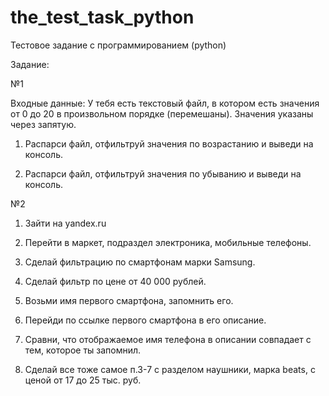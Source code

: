 # the_test_task_python
Тестовое задание с программированием (python)

Задание:

№1

Входные данные: У тебя есть текстовый файл, в котором есть значения от 0 до 20 в произвольном порядке
(перемешаны). Значения указаны через запятую.

1. Распарси файл, отфильтруй значения по возрастанию и выведи на консоль.

2. Распарси файл, отфильтруй значения по убыванию и выведи на консоль.

№2

1. Зайти на yandex.ru

2. Перейти в маркет, подраздел электроника, мобильные телефоны.

3. Сделай фильтрацию по смартфонам марки Samsung.

4. Сделай фильтр по цене от 40 000 рублей.

5. Возьми имя первого смартфона, запомнить его.

6. Перейди по ссылке первого смартфона в его описание.

7. Сравни, что отображаемое имя телефона в описании совпадает с тем, которое ты
запомнил.

8. Сделай все тоже самое п.3-7 с разделом наушники, марка beats, с ценой от 17 до
25 тыс. руб.
